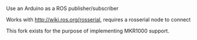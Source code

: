 Use an Arduino as a ROS publisher/subscriber

Works with http://wiki.ros.org/rosserial, requires a rosserial node to connect

This fork exists for the purpose of implementing MKR1000 support. 
